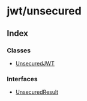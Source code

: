 # jwt/unsecured

## Index

### Classes

- [UnsecuredJWT](classes/UnsecuredJWT.md)

### Interfaces

- [UnsecuredResult](interfaces/UnsecuredResult.md)
